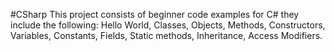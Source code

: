 #CSharp
This project consists of beginner code examples for C# they include the following:
Hello World, Classes, Objects, Methods, Constructors, Variables, Constants, Fields, Static methods, Inheritance, Access Modifiers.